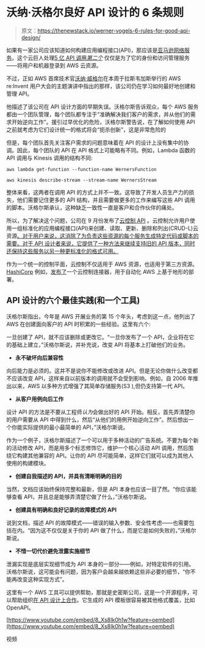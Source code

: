# 沃纳·沃格尔良好 API 设计的 6 条规则

> 原文：<https://thenewstack.io/werner-vogels-6-rules-for-good-api-design/>

如果有一家公司应该知道如何构建应用编程接口(API)，那应该是[亚马逊网络服务](https://aws.amazon.com/?utm_content=inline-mention)。这个云巨人处理[5 亿 API 调用*第二个*](https://twitter.com/Joab_Jackson/status/1466458112190124033) 仅仅是为了它的身份和访问管理服务——将用户和机器登录到 AWS 云资源。

不过，正如 AWS 首席技术官[沃纳·威格尔](https://twitter.com/Werner)在本周于拉斯韦加斯举行的 AWS re:Invent 用户大会的主题演讲中指出的那样，该公司仍在学习如何最好地创建和管理 API。

他描述了该公司在 API 设计方面的早期失误。沃格尔斯告诉观众，每个 AWS 服务都由一个团队管理，每个团队都专注于“准确解决我们客户的需求，并从他们的需求开始逆向工作”。援引过早优化的危险，沃格尔斯警告说，在了解如何使用 API 之前就考虑为它们设计统一的格式将会“扼杀创新”，这是非常危险的

但是，每个团队首先关注客户需求的问题意味着在 API 的设计上没有集中的协调。因此，每个团队的 API 在 API 格式上可能略有不同。例如，Lambda 函数的 API 调用与 Kinesis 调用的结构不同:

`aws lambda get-function --function-name WernersFunction`

`aws kinesis describe-stream --stream-name WernersStream`

整体来看，这两者在调用 API 的方式上并不一致。这导致了开发人员生产力的损失，他们需要记住更多的 API 结构，并且需要做更多的工作来编写这些 API 调用的脚本。沃格尔斯承认，这种缺乏一致性一直是客户和合作伙伴的痛处。

所以，为了解决这个问题，公司在 9 月份发布了[云控制 API](https://docs.aws.amazon.com/cloudcontrolapi/latest/userguide/what-is-cloudcontrolapi.html) 。云控制允许用户使用一组标准化的应用编程接口(API)来创建、读取、更新、删除和列出(CRUD-L)云资源[。对于用户来说，这消除了为负责这些资源的每个服务生成特定代码或脚本的需要。对于 API 设计者来说，它提供了一种方法来继续支持旧的 API 版本，同时还保持这些服务以另一种更标准化的格式可用。](https://thenewstack.io/aws-dev-tools-head-ken-exner-one-cloud-api-to-rule-them-all/)

作为一个统一的控制平面，云控制不仅适用于 AWS 资源，也适用于第三方资源。 [HashiCorp](https://www.hashicorp.com/?utm_content=inline-mention) 例如，[发布了](https://www.hashicorp.com/blog/announcing-terraform-aws-cloud-control-provider-tech-preview)一个云控制连接器，用于自动化 AWS 上基于地形的部署。

## API 设计的六个最佳实践(和一个工具)

沃格尔斯指出，今年是 AWS 开展业务的第 15 个年头，考虑到这一点，他列出了 AWS 在创建面向客户的 API 时积累的一些经验。这里有六个:

一旦创建了 API，就不应该删除或更改它。“一旦你发布了一个 API，企业将在它的基础上建立，”沃格尔斯说，并补充说，改变 API 将基本上打破他们的业务。

*   **永不破坏向后兼容性**

向后能力是必须的。这并不是说你不能修改或改进 API。但是无论你做什么改变都不应该改变 API，这样来自以前版本的调用就不会受到影响。例如，自 2006 年推出以来，AWS 以多种方式增强了其简单存储服务(S3 ),但仍支持第一代 API。

*   **从客户用例向后工作**

设计 API 的方法是不要从工程师*认为*会做出好的 API 开始。相反，首先弄清楚你的用户需要从 API 中得到什么，然后“从他们的用例开始逆向工作”。然后想出一个你能实际提供的最小最简单的 API，”沃格尔斯说。

作为一个例子，沃格尔斯描述了一个可以用于多种活动的广告系统。不要为每个新的活动修改 API，而是用多个标志修饰它，维护一个核心活动 API 调用，然后围绕它构建其他兼容的 API。让你的 API 尽可能简单，这样它们就可以成为其他人使用的构建模块。

*   **创建自我描述的 API，并具有清晰明确的目的**

当然，文档应该始终保持完整和最新，但是 API 本身也应该一目了然。“你应该能够查看 API，并且总是能够弄清楚它做了什么，”沃格尔斯说。

*   **创建具有明确和良好记录的故障模式的 API**

说到文档，描述 API 的故障模式——错误的输入参数、安全性考虑——也需要包括在内。“因为这不仅仅是关于你的 API 做了什么，而是它是如何失败的，”沃格尔斯说。

*   **不惜一切代价避免泄露实施细节**

泄漏实现是底层实现细节成为 API 本身的一部分——例如，对特定软件的引用。沃格尔斯说，这可能会有问题，因为客户会越来越依赖这些非必要的细节，“你不能再改变这种实现方式”。

这里有一个 AWS 工具可以提供帮助，那就是史密斯公司，这是一个开源程序，可以帮助组织[在 API 设计上合作](https://www.youtube.com/watch?v=3GpZzu4guTE)。它生成的 API 模板很容易被其他格式覆盖，比如 OpenAPI。

[https://www.youtube.com/embed/8_Xs8Ik0h1w?feature=oembed](https://www.youtube.com/embed/8_Xs8Ik0h1w?feature=oembed)

视频

<svg xmlns:xlink="http://www.w3.org/1999/xlink" viewBox="0 0 68 31" version="1.1"><title>Group</title> <desc>Created with Sketch.</desc></svg>